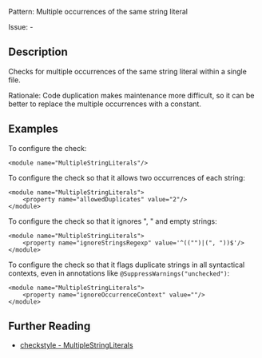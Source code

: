Pattern: Multiple occurrences of the same string literal

Issue: -

## Description

Checks for multiple occurrences of the same string literal within a single file. 

Rationale: Code duplication makes maintenance more difficult, so it can be better to replace the multiple occurrences with a constant. 

## Examples

To configure the check: 
    
    
    <module name="MultipleStringLiterals"/>
            

To configure the check so that it allows two occurrences of each string: 
    
    
    <module name="MultipleStringLiterals">
        <property name="allowedDuplicates" value="2"/>
    </module>
            

To configure the check so that it ignores ", " and empty strings: 
    
    
    <module name="MultipleStringLiterals">
        <property name="ignoreStringsRegexp" value='^(("")|(", "))$'/>
    </module>
            

To configure the check so that it flags duplicate strings in all syntactical contexts, even in annotations like `@SuppressWarnings("unchecked")`: 
    
    
    <module name="MultipleStringLiterals">
        <property name="ignoreOccurrenceContext" value=""/>
    </module>

## Further Reading

* [checkstyle - MultipleStringLiterals](http://checkstyle.sourceforge.net/config_coding.html#MultipleStringLiterals)